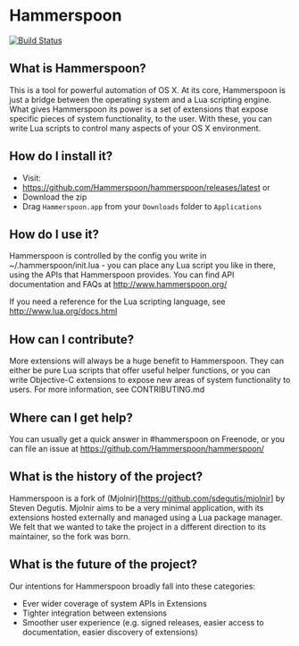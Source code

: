 # Hammerspoon
[![Build Status](https://travis-ci.org/Hammerspoon/hammerspoon.svg?branch=master)](https://travis-ci.org/Hammerspoon/hammerspoon)

## What is Hammerspoon?

This is a tool for powerful automation of OS X. At its core, Hammerspoon is just a bridge between the operating system and a Lua scripting engine.
What gives Hammerspoon its power is a set of extensions that expose specific pieces of system functionality, to the user. With these, you can write Lua scripts to control many aspects of your OS X environment.

## How do I install it?

 * Visit:
  * https://github.com/Hammerspoon/hammerspoon/releases/latest or
 * Download the zip
 * Drag `Hammerspoon.app` from your `Downloads` folder to `Applications`

## How do I use it?

Hammerspoon is controlled by the config you write in ~/.hammerspoon/init.lua - you can place any Lua script you like in there, using the APIs that Hammerspoon provides. You can find API documentation and FAQs at http://www.hammerspoon.org/

If you need a reference for the Lua scripting language, see http://www.lua.org/docs.html

## How can I contribute?

More extensions will always be a huge benefit to Hammerspoon. They can either be pure Lua scripts that offer useful helper functions, or you can write Objective-C extensions to expose new areas of system functionality to users. For more information, see CONTRIBUTING.md

## Where can I get help?

You can usually get a quick answer in #hammerspoon on Freenode, or you can file an issue at https://github.com/Hammerspoon/hammerspoon/

## What is the history of the project?

Hammerspoon is a fork of (Mjolnir)[https://github.com/sdegutis/mjolnir] by Steven Degutis. Mjolnir aims to be a very minimal application, with its extensions hosted externally and managed using a Lua package manager. We felt that we wanted to take the project in a different direction to its maintainer, so the fork was born.

## What is the future of the project?

Our intentions for Hammerspoon broadly fall into these categories:
 * Ever wider coverage of system APIs in Extensions
 * Tighter integration between extensions
 * Smoother user experience (e.g. signed releases, easier access to documentation, easier discovery of extensions)
